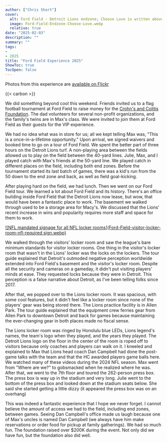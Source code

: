 ```yaml
---
author: ["Chris Short"]
cover:
  alt: Ford Field - Detroit Lions endzone; Choose Love is written above the endzone in the white space
  image: Ford-Field-Endzone-Choose-Love.webp
  relative: true
date: "2025-02-03"
description: ""
summary: ""
tags:
- 
- 2025
title: "Ford Field Experience 2025"
ShowToc: true
TocOpen: false
---
```


Photos from this experience are [available on Flickr](https://www.flickr.com/photos/chris-short/albums/72177720323541265/)

{{< carbon >}}

We did something beyond cool this weekend. Friends invited us to a flag football tournament at Ford Field to raise money for the [Crohn's and Colitis Foundation](https://www.crohnscolitisfoundation.org/). The dad volunteers for several non-profit organizations, and the family's twins are in Max's class. We were invited to join them at Ford Field as their guests for the VIP experience.

We had no idea what was in store for us; all we kept telling Max was, "This is a once-in-a-lifetime opportunity." Upon arrival, we signed waivers and booked time to go on a tour of Ford Field. We spent the better part of three hours on the Detroit Lions turf. A non-playing area between the fields allowed us to play on the field between the 40-yard lines. Julie, Max, and I played catch with Max's friends at the 50-yard line. We played catch in different places on the field, including both end zones. Before the tournament started its last batch of games, there was a kid's run from the 50 down to the end zone and back, as well as field goal-kicking.

After playing hard on the field, we had lunch. Then we went on our Ford Field tour. We learned a lot about Ford Field and its history. There's an office building inside Ford Field that the Detroit Lions now lease, but wow, that would have been a fantastic place to work. The basement we walked through used to be a storage area for Macy's. We discussed that the Lions' recent increase in wins and popularity requires more staff and space for them to work.

[![NFL mandated signage for all NFL locker rooms](Ford-Field-visitor-locker-room-nfl-required sign.webp)](https://www.flickr.com/photos/chris-short/54301103694/in/album-72177720323541265)

We walked through the visitors' locker room and saw the league's bare minimum standards for visitor locker rooms. One thing in the visitor's locker room that wasn't in the Lions' locker was the locks on the lockers. The tour guide explained that Detroit's outmoded negative perception worldwide extended into Ford Field's basement and the visitor's locker room. Despite all the security and cameras on a gameday, it didn't put visiting players' minds at ease. They requested locks because they were in Detroit. This perception is a false narrative about Detroit, as I've been telling folks since 2017.

After that, we popped over to the Lions locker room. It was spacious, with some cool features, but it didn't feel like a locker room since none of the players' gear was being stored there. The Lions practice facility is in Allen Park. The tour guide explained that the equipment crew ferries gear from Allen Park to downtown Detroit and back for games because maintaining the ever-changing gear in both places made no fiscal sense.

The Lions locker room was ringed by Honolulu blue LEDs, Lions legend's names, the team's logo when they played, and the years they played. The Detroit Lions logo on the floor in the center of the room is roped off to visitors because only coaches and players can walk on it. I kneeled and explained to Max that Lions head coach Dan Campbell had done the post-game talks with the team and that the HC awarded players game balls here. We watched many of these videos during the 2024 NFL season. Max went from "Where are we?" to gobsmacked when he realized where he was. After that, we went to the 7th floor and toured the 262-person press box. The press box is way up in the stadium and very long. Julie went to the bottom of the press box and looked down at the stadium seats below. She said she started getting a little dizzy (it appeared the press box was on an overhang)

This was indeed a fantastic experience that I hope we never forget. I cannot believe the amount of access we had to the field, including end zones, between games. Seeing Dan Campbell's office made us laugh because one of Max's uncles is named Dan Campbell (we always have him make reservations or order food for pickup at family gatherings). We had so much fun. The foundation raised over $200K during the event. Not only did we have fun, but the foundation also did well.
